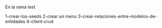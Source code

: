 En la rama test

1-crear-los-seeds
2-crear un menu
3-crear-relaciones-entre-modelos-de-entidades
4-client-crud